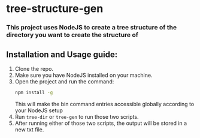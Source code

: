 # tree-structure-gen

### This project uses NodeJS to create a tree structure of the directory you want to create the structure of

## Installation and Usage guide:

1. Clone the repo. 
2. Make sure you have NodeJS installed on your machine.
3. Open the project and run the command: 
    ```bash
    npm install -g
    ```
    This will make the bin command entries accessible globally according to your NodeJS setup
4. Run ```tree-dir``` or ```tree-gen``` to run those two scripts.
5. After running either of those two scripts, the output will be stored in a new txt file. 
